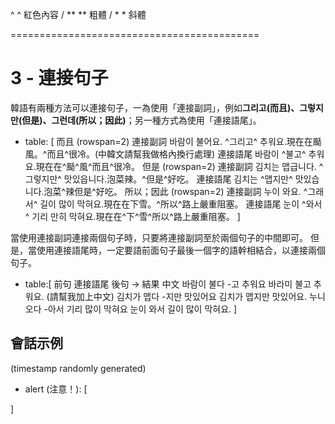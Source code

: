 ^ ^ 紅色內容 / ** ** 粗體 / * * 斜體

===========================================

# 3 - 連接句子

韓語有兩種方法可以連接句子，一為使用「連接副詞」，例如**그리고(而且)、그렇지만(但是)、그런데(所以；因此)**；另一種方式為使用「連接語尾」。

+ table: [
    而且 (rowspan=2)  連接副詞  바람이 불어요. ^그리고^ 추워요.現在在颳風。^而且^很冷。(中韓文請幫我做格內換行處理)
    連接語尾  바람이 ^불고^ 추워요.現在在^颳^風^而且^很冷。
    但是 (rowspan=2)  連接副詞  김치는 맵급니다. ^그렇지만^ 맛있읍니다.泡菜辣。^但是^好吃。
    連接語尾  김치는 ^맵지만^ 맛있습니다.泡菜^辣但是^好吃。
    所以；因此 (rowspan=2)  連接副詞  누이 와요. ^그래서^ 길이 많이 막혀요.現在在下雪。^所以^路上嚴重阻塞。
    連接語尾  눈이 ^와서^ 기리 만히 막혀요.現在在^下^雪^所以^路上嚴重阻塞。
]

當使用連接副詞連接兩個句子時，只要將連接副詞至於兩個句子的中間即可。
但是，當使用連接語尾時，一定要語前面句子最後一個字的語幹相結合，以連接兩個句子。
+ table:[
前句  連接語尾  後句  → 結果  中文
바람이 불다  -고  추워요  바라미 불고 추워요.  (請幫我加上中文)
김치가 맵다  -지만  맛있어요  김치가 맵지만 맛있어요.
누니 오다  -아서  기리 많이 막혀요  눈이 와서 길이 많이 막혀요.
]



## 會話示例
(timestamp randomly generated)



+ alert (注意！): [

]
